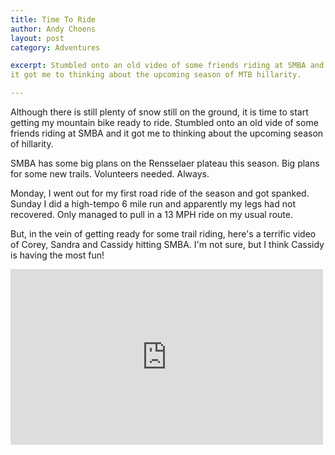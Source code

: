 ```yaml
---
title: Time To Ride
author: Andy Choens
layout: post
category: Adventures

excerpt: Stumbled onto an old video of some friends riding at SMBA and
it got me to thinking about the upcoming season of MTB hillarity.

---
```


Although there is still plenty of snow still on the ground, it is time
to start getting my mountain bike ready to ride. Stumbled onto an old
vide of some friends riding at SMBA and it got me to thinking about
the upcoming season of hillarity.

SMBA has some big plans on the Rensselaer plateau this season. Big
plans for some new trails. Volunteers needed. Always.

Monday, I went out for my first road ride of the season and got
spanked. Sunday I did a high-tempo 6 mile run and apparently my legs
had not recovered. Only managed to pull in a 13 MPH ride on my usual
route.

But, in the vein of getting ready for some trail riding, here's a
terrific video of Corey, Sandra and Cassidy hitting SMBA. I'm not
sure, but I think Cassidy is having the most fun!
    
<iframe width='500' height='281' src='http://www.pinkbike.com/v/embed/383532/?colors=c80000' allowfullscreen frameborder='0'>
</iframe>
